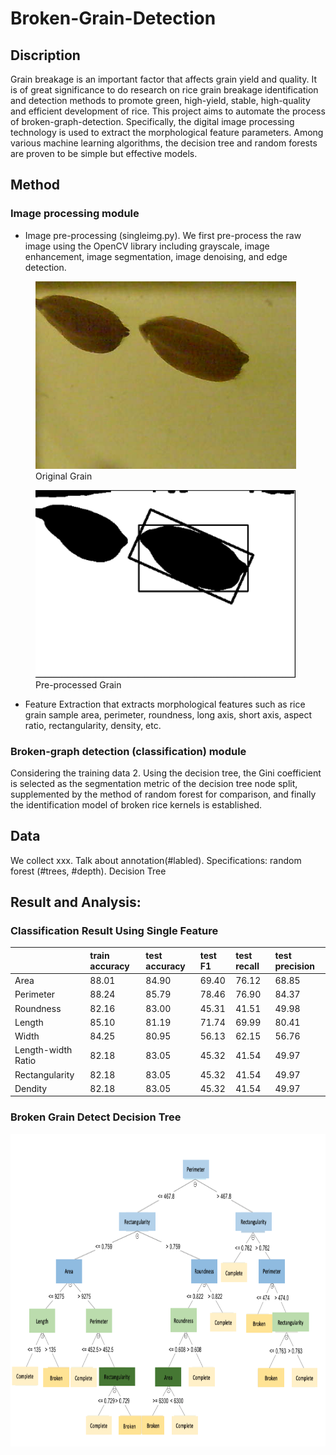 # Broken-Grain-Detection

## Discription

Grain breakage is an important factor that affects grain yield and quality. It is of great significance to do research on rice grain breakage identification and detection methods to promote green, high-yield, stable, high-quality and efficient development of rice. This project aims to automate the process of broken-graph-detection. Specifically, the digital image processing technology is used to extract the morphological feature parameters. Among various machine learning algorithms, the decision tree and random forests are proven to be simple but effective models.

## Method

### Image processing module

* Image pre-processing (singleimg.py). We first pre-process the raw image using the OpenCV library including grayscale, image enhancement, image segmentation, image denoising, and edge detection. 

<figure><img src="./result/Y003 copy.bmp" height=300px></img><figcaption>Original Grain</figcaption></figure>
<figure><img src="./result/Picture1.png" height=300px></img><figcaption>Pre-processed Grain</figcaption></figure>


* Feature Extraction that extracts morphological features such as rice grain sample area, perimeter, roundness, long axis, short axis, aspect ratio, rectangularity, density, etc. 

### Broken-graph detection (classification) module
Considering the training data
2. Using the decision tree, the Gini coefficient is selected as the segmentation metric of the decision tree node split, supplemented by the method of random forest for comparison, and finally the identification model of broken rice kernels is established.

## Data

We collect xxx. Talk about annotation(#labled). Specifications: random forest (#trees, #depth). Decision Tree

## Result and Analysis:

### Classification Result Using Single Feature
|             |train accuracy|test accuracy|  test F1    | test recall |test precision|
| :----------- | :------------ |:------------ |:------------ |:------------ |:------------ |
| Area      | 88.01 |	84.90|	69.40|	76.12|	68.85       |
| Perimeter   | 88.24	|85.79|78.46|	76.90	|84.37|
| Roundness   |82.16|	83.00	|45.31|	41.51|	49.98|
| Length      |85.10|	81.19	|71.74	|69.99|	80.41|
| Width       |84.25|	80.95|	56.13	|62.15	|56.76|
| Length-width Ratio|82.18|	83.05	|45.32|	41.54|49.97|
| Rectangularity|82.18|	83.05|	45.32|	41.54|	49.97|
| Dendity   |82.18|	83.05|	45.32|	41.54|	49.97|

### Broken Grain Detect Decision Tree
<img src="./result/decision tree.png" height=500px></img>
